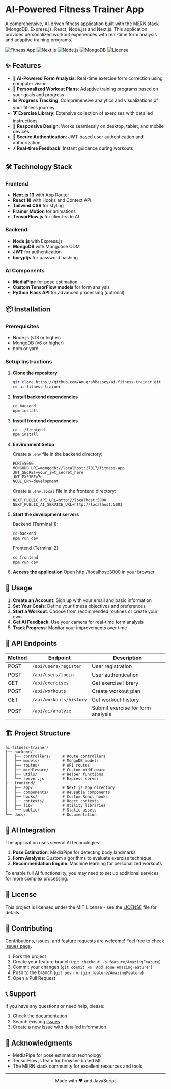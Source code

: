 # AI-Powered Fitness Trainer App

A comprehensive, AI-driven fitness application built with the MERN stack (MongoDB, Express.js, React, Node.js) and Next.js. This application provides personalized workout experiences with real-time form analysis and adaptive training programs.

![Fitness App](https://img.shields.io/badge/React-18.2-blue) ![Next.js](https://img.shields.io/badge/Next.js-13.4-black) ![Node.js](https://img.shields.io/badge/Node.js-18.0-green) ![MongoDB](https://img.shields.io/badge/MongoDB-6.0-green) ![License](https://img.shields.io/badge/License-MIT-yellow)

## ✨ Features

- **🤖 AI-Powered Form Analysis**: Real-time exercise form correction using computer vision
- **🎯 Personalized Workout Plans**: Adaptive training programs based on your goals and progress
- **📊 Progress Tracking**: Comprehensive analytics and visualizations of your fitness journey
- **🏋️ Exercise Library**: Extensive collection of exercises with detailed instructions
- **📱 Responsive Design**: Works seamlessly on desktop, tablet, and mobile devices
- **🔐 Secure Authentication**: JWT-based user authentication and authorization
- **⚡ Real-time Feedback**: Instant guidance during workouts

## 🛠️ Technology Stack

### Frontend
- **Next.js 13** with App Router
- **React 18** with Hooks and Context API
- **Tailwind CSS** for styling
- **Framer Motion** for animations
- **TensorFlow.js** for client-side AI

### Backend
- **Node.js** with Express.js
- **MongoDB** with Mongoose ODM
- **JWT** for authentication
- **bcryptjs** for password hashing

### AI Components
- **MediaPipe** for pose estimation
- **Custom TensorFlow models** for form analysis
- **Python Flask API** for advanced processing (optional)

## 📦 Installation

### Prerequisites
- Node.js (v18 or higher)
- MongoDB (v6 or higher)
- npm or yarn

### Setup Instructions

1. **Clone the repository**
   ```bash
   git clone https://github.com/AnugrahMassey/ai-fitness-trainer.git
   cd ai-fitness-trainer
   ```

2. **Install backend dependencies**
   ```bash
   cd backend
   npm install
   ```

3. **Install frontend dependencies**
   ```bash
   cd ../frontend
   npm install
   ```

4. **Environment Setup**
   
   Create a `.env` file in the backend directory:
   ```env
   PORT=5000
   MONGODB_URI=mongodb://localhost:27017/fitness-app
   JWT_SECRET=your_jwt_secret_here
   JWT_EXPIRE=7d
   NODE_ENV=development
   ```
   
   Create a `.env.local` file in the frontend directory:
   ```env
   NEXT_PUBLIC_API_URL=http://localhost:5000
   NEXT_PUBLIC_AI_SERVICE_URL=http://localhost:5001
   ```

5. **Start the development servers**
   
   Backend (Terminal 1):
   ```bash
   cd backend
   npm run dev
   ```
   
   Frontend (Terminal 2):
   ```bash
   cd frontend
   npm run dev
   ```

6. **Access the application**
   Open [http://localhost:3000](http://localhost:3000) in your browser

## 🚀 Usage

1. **Create an Account**: Sign up with your email and basic information
2. **Set Your Goals**: Define your fitness objectives and preferences
3. **Start a Workout**: Choose from recommended routines or create your own
4. **Get AI Feedback**: Use your camera for real-time form analysis
5. **Track Progress**: Monitor your improvements over time

## 🔧 API Endpoints

| Method | Endpoint | Description |
|--------|----------|-------------|
| POST | `/api/users/register` | User registration |
| POST | `/api/users/login` | User authentication |
| GET | `/api/exercises` | Get exercise library |
| POST | `/api/workouts` | Create workout plan |
| GET | `/api/workouts/history` | Get workout history |
| POST | `/api/ai/analyze` | Submit exercise for form analysis |

## 🏗️ Project Structure

```
ai-fitness-trainer/
├── backend/
│   ├── controllers/     # Route controllers
│   ├── models/          # MongoDB models
│   ├── routes/          # API routes
│   ├── middleware/      # Custom middleware
│   ├── utils/           # Helper functions
│   └── server.js        # Express server
├── frontend/
│   ├── app/             # Next.js app directory
│   ├── components/      # Reusable components
│   ├── hooks/           # Custom React hooks
│   ├── contexts/        # React contexts
│   ├── lib/             # Utility libraries
│   └── public/          # Static assets
└── docs/                # Documentation
```

## 🤖 AI Integration

The application uses several AI technologies:

1. **Pose Estimation**: MediaPipe for detecting body landmarks
2. **Form Analysis**: Custom algorithms to evaluate exercise technique
3. **Recommendation Engine**: Machine learning for personalized workouts

To enable full AI functionality, you may need to set up additional services for more complex processing.

## 📝 License

This project is licensed under the MIT License - see the [LICENSE](LICENSE) file for details.

## 🤝 Contributing

Contributions, issues, and feature requests are welcome! Feel free to check [issues page](https://github.com/AnugrahMassey/AI-Fitness-Trainer-App/issues).

1. Fork the project
2. Create your feature branch (`git checkout -b feature/AmazingFeature`)
3. Commit your changes (`git commit -m 'Add some AmazingFeature'`)
4. Push to the branch (`git push origin feature/AmazingFeature`)
5. Open a Pull Request

## 📞 Support

If you have any questions or need help, please:

1. Check the [documentation](docs/)
2. Search existing [issues](https://github.com/AnugrahMassey/AI-Fitness-Trainer-App/issues)
3. Create a new issue with detailed information

## 🙏 Acknowledgments

- MediaPipe for pose estimation technology
- TensorFlow.js team for browser-based ML
- The MERN stack community for excellent resources and tools

---

<div align="center">
Made with ❤️ and JavaScript
</div>
